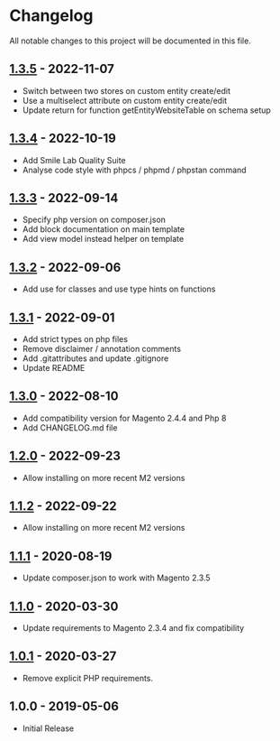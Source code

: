 # Changelog

All notable changes to this project will be documented in this file.

## [1.3.5] - 2022-11-07
[1.3.5]: https://github.com/Smile-SA/magento2-module-scoped-eav/compare/1.3.4...1.3.5

- Switch between two stores on custom entity create/edit
- Use a multiselect attribute on custom entity create/edit
- Update return for function getEntityWebsiteTable on schema setup

## [1.3.4] - 2022-10-19
[1.3.4]: https://github.com/Smile-SA/magento2-module-scoped-eav/compare/1.3.3...1.3.4

- Add Smile Lab Quality Suite
- Analyse code style with phpcs / phpmd / phpstan command

## [1.3.3] - 2022-09-14
[1.3.3]: https://github.com/Smile-SA/magento2-module-scoped-eav/compare/1.3.2...1.3.3

- Specify php version on composer.json
- Add block documentation on main template
- Add view model instead helper on template

## [1.3.2] - 2022-09-06
[1.3.2]: https://github.com/Smile-SA/magento2-module-scoped-eav/compare/1.3.1...1.3.2

- Add use for classes and use type hints on functions

## [1.3.1] - 2022-09-01
[1.3.1]: https://github.com/Smile-SA/magento2-module-scoped-eav/compare/1.3.0...1.3.1

- Add strict types on php files
- Remove disclaimer / annotation comments
- Add .gitattributes and update .gitignore
- Update README

## [1.3.0] - 2022-08-10
[1.3.0]: https://github.com/Smile-SA/magento2-module-scoped-eav/compare/1.2.0...1.3.0

- Add compatibility version for Magento 2.4.4 and Php 8
- Add CHANGELOG.md file

## [1.2.0] - 2022-09-23
[1.2.0]: https://github.com/Smile-SA/magento2-module-scoped-eav/compare/1.1.2...1.2.0

- Allow installing on more recent M2 versions

## [1.1.2] - 2022-09-22
[1.1.2]: https://github.com/Smile-SA/magento2-module-scoped-eav/compare/1.1.1...1.1.2

- Allow installing on more recent M2 versions

## [1.1.1] - 2020-08-19
[1.1.1]: https://github.com/Smile-SA/magento2-module-scoped-eav/compare/1.1.0...1.1.1

- Update composer.json to work with Magento 2.3.5

## [1.1.0] - 2020-03-30
[1.1.0]: https://github.com/Smile-SA/magento2-module-scoped-eav/compare/1.0.1...1.1.0

- Update requirements to Magento 2.3.4 and fix compatibility

## [1.0.1] - 2020-03-27
[1.0.1]: https://github.com/Smile-SA/magento2-module-scoped-eav/compare/1.0.0...1.0.1

- Remove explicit PHP requirements.

## 1.0.0 - 2019-05-06

- Initial Release

